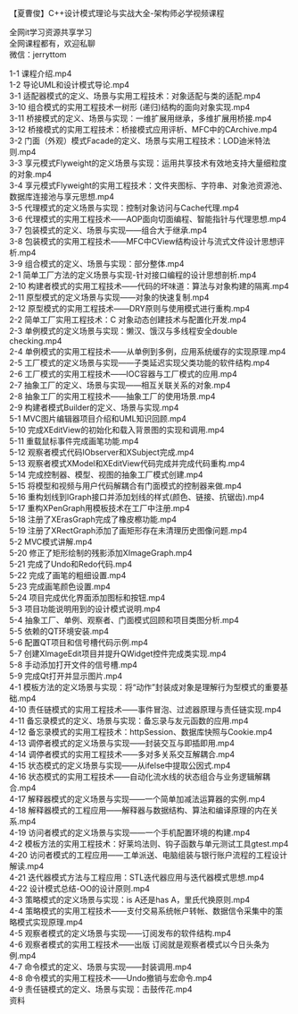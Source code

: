 【夏曹俊】C++设计模式理论与实战大全-架构师必学视频课程

全网it学习资源共享学习<br>全网课程都有，欢迎私聊<br>微信：jerryttom<br>

1-1 课程介绍.mp4<br> 1-2 导论UML和设计模式导论.mp4<br> 3-1 适配器模式的定义、场景与实用工程技术：对象适配与类的适配.mp4<br> 3-10 组合模式的实用工程技术一树形 (递归)结构的面向对象实现.mp4<br> 3-11 桥接模式的定义、场景与实现：一维扩展用继承，多维扩展用桥接.mp4<br> 3-12 桥接模式的实用工程技术：桥接模式应用评析、MFC中的CArchive.mp4<br> 3-2 门面（外观）模式Facade的定义、场景与实用工程技术：LOD迪米特法则.mp4<br> 3-3 享元模式Flyweight的定义场景与实现：运用共享技术有效地支持大量细粒度的对象.mp4<br> 3-4 享元模式Flyweight的实用工程技术：文件夹图标、字符串、对象池资源池、数据库连接池与享元思想.mp4<br> 3-5 代理模式的定义场景与实现：控制对象访问与Cache代理.mp4<br> 3-6 代理模式的实用工程技术——AOP面向切面编程、智能指针与代理思想.mp4<br> 3-7 包装模式的定义、场景与实现——组合大于继承.mp4<br> 3-8 包装模式的实用工程技术——MFC中CView结构设计与流式文件设计思想评析.mp4<br> 3-9 组合模式的定义、场景与实现：部分整体.mp4<br> 2-1 简单工厂方法的定义场景与实现-针对接口编程的设计思想剖析.mp4<br> 2-10 构建者模式的实用工程技术——代码的坏味道：算法与对象构建的隔离.mp4<br> 2-11 原型模式的定义场景与实现——对象的快速复制.mp4<br> 2-12 原型模式的实用工程技术——DRY原则与使用模式进行重构.mp4<br> 2-2 简单工厂实用工程技术：C 对象动态创建技术与配置化开发.mp4<br> 2-3 单例模式的定义场景与实现：懒汉、饿汉与多线程安全double checking.mp4<br> 2-4 单例模式的实用工程技术——从单例到多例，应用系统缓存的实现原理.mp4<br> 2-5 工厂模式的定义场景与实现——子类延迟实现父类功能的软件结构.mp4<br> 2-6 工厂模式的实用工程技术——IOC容器与工厂模式的应用.mp4<br> 2-7 抽象工厂的定义、场景与实现——相互关联关系的对象.mp4<br> 2-8 抽象工厂的实用工程技术——抽象工厂的使用场景.mp4<br> 2-9 构建者模式Builder的定义、场景与实现.mp4<br> 5-1 MVC图片编辑器项目介绍和UML知识回顾.mp4<br> 5-10 完成XEditView的初始化和载入背景图的实现和调用.mp4<br> 5-11 重载鼠标事件完成画笔功能.mp4<br> 5-12 观察者模式代码IObserver和XSubject完成.mp4<br> 5-13 观察者模式XModel和XEditView代码完成并完成代码重构.mp4<br> 5-14 完成控制器、模型、视图的抽象工厂模式创建.mp4<br> 5-15 将模型和视频与用户代码解耦合有门面模式的控制器来做.mp4<br> 5-16 重构划线到IGraph接口并添加划线的样式(颜色、链接、抗锯齿).mp4<br> 5-17 重构XPenGraph用模板技术在工厂中注册.mp4<br> 5-18 注册了XErasGraph完成了橡皮檫功能.mp4<br> 5-19 注册了XRectGraph添加了画矩形存在未清理历史图像问题.mp4<br> 5-2 MVC模式讲解.mp4<br> 5-20 修正了矩形绘制的残影添加XImageGraph.mp4<br> 5-21 完成了Undo和Redo代码.mp4<br> 5-22 完成了画笔的粗细设置.mp4<br> 5-23 完成画笔颜色设置.mp4<br> 5-24 项目完成优化界面添加图标和按钮.mp4<br> 5-3 项目功能说明用到的设计模式说明.mp4<br> 5-4 抽象工厂、单例、观察者、门面模式回顾和项目类图分析.mp4<br> 5-5 依赖的QT环境安装.mp4<br> 5-6 配置QT项目和信号槽代码示例.mp4<br> 5-7 创建XImageEdit项目并提升QWidget控件完成类实现.mp4<br> 5-8 手动添加打开文件的信号槽.mp4<br> 5-9 完成Qt打开并显示图片.mp4<br> 4-1 模板方法的定义场景与实现：将“动作”封装成对象是理解行为型模式的重要基础.mp4<br> 4-10 责任链模式的实用工程技术——事件冒泡、过滤器原理与责任链实现.mp4<br> 4-11 备忘录模式的定义、场景与实现：备忘录与友元函数的应用.mp4<br> 4-12 备忘录模式的实用工程技术：httpSession、数据库快照与Cookie.mp4<br> 4-13 调停者模式的定义场景与实现——封装交互与即插即用.mp4<br> 4-14 调停者模式的实用工程技术——多对多关系交互解耦合.mp4<br> 4-15 状态模式的定义场景与实现——从ifelse中提取公因式.mp4<br> 4-16 状态模式的实用工程技术——自动化流水线的状态组合与业务逻辑解耦合.mp4<br> 4-17 解释器模式的定义场景与实现——一个简单加减法运算器的实例.mp4<br> 4-18 解释器模式的工程应用——解释器与数据结构、算法和编译原理的内在关系.mp4<br> 4-19 访问者模式的定义场景与实现——一个手机配置环境的构建.mp4<br> 4-2 模板方法的实用工程技术：好莱坞法则、钩子函数与单元测试工具gtest.mp4<br> 4-20 访问者模式的工程应用——工单派送、电脑组装与银行账户流程的工程设计解读.mp4<br> 4-21 迭代器模式方法与工程应用：STL迭代器应用与迭代器模式思想.mp4<br> 4-22 设计模式总结-OO的设计原则.mp4<br> 4-3 策略模式的定义场景与实现：is A还是has A，里氏代换原则.mp4<br> 4-4 策略模式的实用工程技术——支付交易系统帐户转帐、数据信令采集中的策略模式实现原理.mp4<br> 4-5 观察者模式的定义场景与实现——订阅发布的软件结构.mp4<br> 4-6 观察者模式的实用工程技术——出版 订阅就是观察者模式以今日头条为例.mp4<br> 4-7 命令模式的定义、场景与实现——封装调用.mp4<br> 4-8 命令模式的实用工程技术——Undo撤销与宏命令.mp4<br> 4-9 责任链模式的定义、场景与实现：击鼓传花.mp4<br> 资料